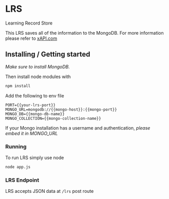 # LRS

Learning Record Store

This LRS saves all of the information to the MongoDB.
For more information please refer to [xAPI.com](https://xapi.com/learning-record-store/)

## Installing / Getting started

_Make sure to install MongoDB._

Then install node modules with

```sh
npm install
```

Add the following to env file

```
PORT={{your-lrs-port}}
MONGO_URL=mongodb://{{mongo-host}}:{{mongo-port}}
MONGO_DB={{mongo-db-name}}
MONGO_COLLECTION={{mongo-collection-name}}
```

If your Mongo installation has a username and authentication, _please embed it in MONGO_URL_

### Running

To run LRS simply use node

```sh
node app.js
```

### LRS Endpoint

LRS accepts JSON data at `/lrs` post route
